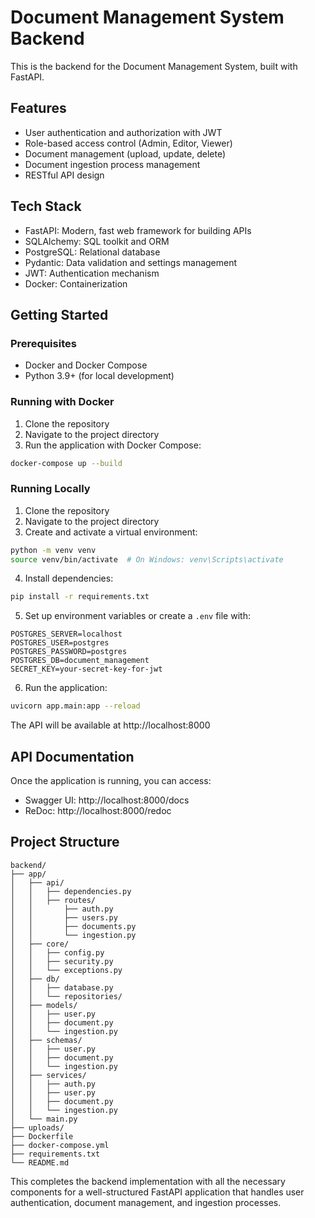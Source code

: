 # Document Management System Backend

This is the backend for the Document Management System, built with FastAPI.

## Features

- User authentication and authorization with JWT
- Role-based access control (Admin, Editor, Viewer)
- Document management (upload, update, delete)
- Document ingestion process management
- RESTful API design

## Tech Stack

- FastAPI: Modern, fast web framework for building APIs
- SQLAlchemy: SQL toolkit and ORM
- PostgreSQL: Relational database
- Pydantic: Data validation and settings management
- JWT: Authentication mechanism
- Docker: Containerization

## Getting Started

### Prerequisites

- Docker and Docker Compose
- Python 3.9+ (for local development)

### Running with Docker

1. Clone the repository
2. Navigate to the project directory
3. Run the application with Docker Compose:

```bash
docker-compose up --build
```

### Running Locally

1. Clone the repository
2. Navigate to the project directory
3. Create and activate a virtual environment:

```bash
python -m venv venv
source venv/bin/activate  # On Windows: venv\Scripts\activate
```

4. Install dependencies:

```bash
pip install -r requirements.txt
```

5. Set up environment variables or create a `.env` file with:

```
POSTGRES_SERVER=localhost
POSTGRES_USER=postgres
POSTGRES_PASSWORD=postgres
POSTGRES_DB=document_management
SECRET_KEY=your-secret-key-for-jwt
```

6. Run the application:

```bash
uvicorn app.main:app --reload
```

The API will be available at http://localhost:8000

## API Documentation

Once the application is running, you can access:

- Swagger UI: http://localhost:8000/docs
- ReDoc: http://localhost:8000/redoc

## Project Structure

```
backend/
├── app/
│   ├── api/
│   │   ├── dependencies.py
│   │   ├── routes/
│   │       ├── auth.py
│   │       ├── users.py
│   │       ├── documents.py
│   │       └── ingestion.py
│   ├── core/
│   │   ├── config.py
│   │   ├── security.py
│   │   └── exceptions.py
│   ├── db/
│   │   ├── database.py
│   │   └── repositories/
│   ├── models/
│   │   ├── user.py
│   │   ├── document.py
│   │   └── ingestion.py
│   ├── schemas/
│   │   ├── user.py
│   │   ├── document.py
│   │   └── ingestion.py
│   ├── services/
│   │   ├── auth.py
│   │   ├── user.py
│   │   ├── document.py
│   │   └── ingestion.py
│   └── main.py
├── uploads/
├── Dockerfile
├── docker-compose.yml
├── requirements.txt
└── README.md
```

This completes the backend implementation with all the necessary components for a well-structured FastAPI application that handles user authentication, document management, and ingestion processes.


